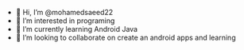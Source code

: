 - 👋 Hi, I’m @mohamedsaeed22
- 👀 I’m interested in programing
- 🌱 I’m currently learning Android Java
- 💞️ I’m looking to collaborate on create an android apps and learning
